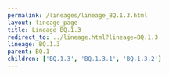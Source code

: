 ```yaml
---
permalink: /lineages/lineage_BQ.1.3.html
layout: lineage_page
title: Lineage BQ.1.3
redirect_to: ../lineage.html?lineage=BQ.1.3
lineage: BQ.1.3
parent: BQ.1
children: ['BQ.1.3', 'BQ.1.3.1', 'BQ.1.3.2']
---
```

